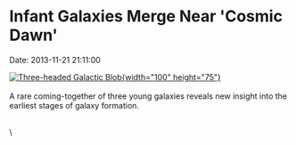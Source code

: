 Infant Galaxies Merge Near \'Cosmic Dawn\'
==========================================

Date: 2013-11-21 21:11:00

[![Three-headed Galactic
Blob](http://www.jpl.nasa.gov/images/spitzer/20131121/pia17558-th.jpg){width="100"
height="75"}](http://www.jpl.nasa.gov/news/news.cfm?release=2013-338&rn=news.xml&rst=3959)\
\
A rare coming-together of three young galaxies reveals new insight into
the earliest stages of galaxy formation.

\
\
